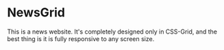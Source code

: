 # NewsGrid
This is a news website.  It's completely designed only in CSS-Grid,  and the best thing is it is fully responsive to any screen size.
